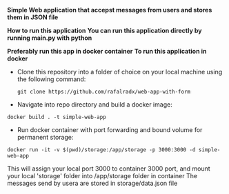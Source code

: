 **Simple Web application that accepst messages from users and stores them in JSON file**

**How to run this application**
**You can run this application directly by running main.py with python**

**Preferably run this app in docker container**
**To run this application in docker**

   - Clone this repository into a folder of choice on your local machine using the following command:
     ```
     git clone https://github.com/rafalradx/web-app-with-form
     ```
   -  Navigate into repo directory and build a docker image:
   ```
   docker build . -t simple-web-app
   ```
   - Run docker container with port forwarding and bound volume for permanent storage:
   ```
   docker run -it -v $(pwd)/storage:/app/storage -p 3000:3000 -d simple-web-app
   ```
   This will assign your local port 3000 to container 3000 port, 
   and mount your local 'storage' folder into /app/storage folder in container
   The messages send by usera are stored in storage/data.json file